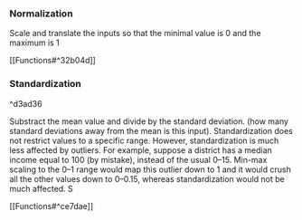 ### Normalization

Scale and translate the inputs so that the minimal value is 0 and the maximum is 1

[[Functions#^32b04d]]
### Standardization

^d3ad36

Substract the mean value and divide by the standard deviation. (how many standard deviations away from the mean is this input).
Standardization does not restrict values to a specific range. However, standardization is much less affected by outliers. For example, suppose a district has a median income equal to 100 (by mistake), instead of the usual 0–15. Min-max scaling to the 0–1 range would map this outlier down to 1 and it would crush all the other values down to 0–0.15, whereas standardization would not be much affected. S

[[Functions#^ce7dae]]